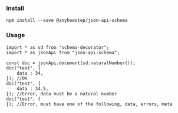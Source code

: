 ### Install

`npm install --save @anyhowstep/json-api-schema`

### Usage

```
import * as sd from "schema-decorator";
import * as jsonApi from "json-api-schema";

const doc = jsonApi.document(sd.naturalNumber());
doc("test", {
    data : 34,
}); //OK
doc("test", {
    data : 34.5,
}); //Error, data must be a natural number
doc("test", {
}); //Error, must have one of the following, data, errors, meta
```
